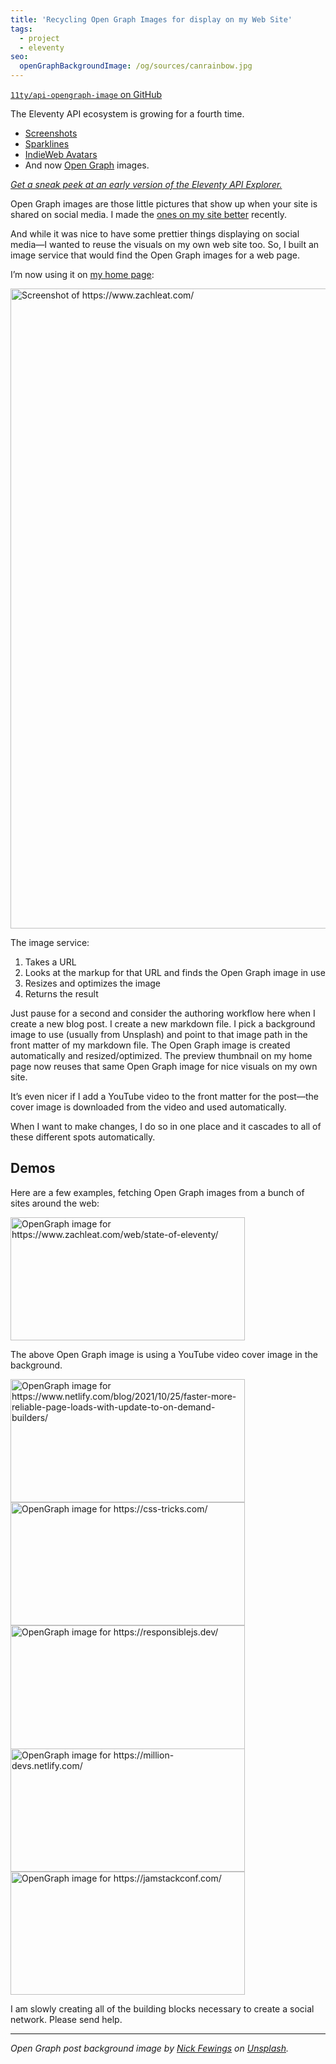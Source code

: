 ```yaml
---
title: 'Recycling Open Graph Images for display on my Web Site'
tags:
  - project
  - eleventy
seo:
  openGraphBackgroundImage: /og/sources/canrainbow.jpg
---
```

<div class="primarylink"><a href="https://github.com/11ty/api-opengraph-image"><code>11ty/api-opengraph-image</code> on GitHub</a></div>

The Eleventy API ecosystem is growing for a fourth time.

* [Screenshots](/web/screenshots/)
* [Sparklines](/web/sparklines/)
* [IndieWeb Avatars](/web/indieweb-avatar/)
* And now [Open Graph](https://ogp.me/) images.

_[Get a sneak peek at an early version of the Eleventy API Explorer.](https://api-explorer.11ty.dev/)_

Open Graph images are those little pictures that show up when your site is shared on social media. I made the [ones on my site better](/web/automatic-opengraph/) recently.

And while it was nice to have some prettier things displaying on social media—I wanted to reuse the visuals on my own web site too. So, I built an image service that would find the Open Graph images for a web page.

I’m now using it on [my home page](/):

<div class="livedemo">
  <img src="https://v1.screenshot.11ty.dev/https%3A%2F%2Fwww.zachleat.com%2F/large/"
    alt="Screenshot of https://www.zachleat.com/"
    width="1024"
    height="1024"
    decoding="async"
    loading="lazy">
</div>

The image service:

1. Takes a URL
1. Looks at the markup for that URL and finds the Open Graph image in use
1. Resizes and optimizes the image
1. Returns the result

Just pause for a second and consider the authoring workflow here when I create a new blog post. I create a new markdown file. I pick a background image to use (usually from Unsplash) and point to that image path in the front matter of my markdown file. The Open Graph image is created automatically and resized/optimized. The preview thumbnail on my home page now reuses that same Open Graph image for nice visuals on my own site.

It’s even nicer if I add a YouTube video to the front matter for the post—the cover image is downloaded from the video and used automatically.

When I want to make changes, I do so in one place and it cascades to all of these different spots automatically.

## Demos

Here are a few examples, fetching Open Graph images from a bunch of sites around the web:

<style>
@supports (object-fit: cover) {
  .demo-ogimage {
    max-height: 12.3125rem; /* 197px /16 */
    object-fit: cover;
  }
}
</style>

<div class="livedemo">
  <a href="https://www.zachleat.com/web/state-of-eleventy/">
    <picture>
      <source type="image/webp" srcset="https://v1.opengraph.11ty.dev/https%3A%2F%2Fwww.zachleat.com%2Fweb%2Fstate-of-eleventy%2F/small/webp/ 375w" sizes="100vw">
      <source type="image/jpeg" srcset="https://v1.opengraph.11ty.dev/https%3A%2F%2Fwww.zachleat.com%2Fweb%2Fstate-of-eleventy%2F/small/jpeg/ 375w" sizes="100vw">
      <img alt="OpenGraph image for https://www.zachleat.com/web/state-of-eleventy/" loading="lazy" decoding="async" src="https://v1.opengraph.11ty.dev/https%3A%2F%2Fwww.zachleat.com%2Fweb%2Fstate-of-eleventy%2F/small/jpeg/" width="375" height="197" class="demo-ogimage">
    </picture>
  </a>
</div>

The above Open Graph image is using a YouTube video cover image in the background.

<div class="livedemo">
  <a href="https://www.netlify.com/blog/2021/10/25/faster-more-reliable-page-loads-with-update-to-on-demand-builders/">
    <picture>
      <source type="image/webp" srcset="https://v1.opengraph.11ty.dev/https%3A%2F%2Fwww.netlify.com%2Fblog%2F2021%2F10%2F25%2Ffaster-more-reliable-page-loads-with-update-to-on-demand-builders%2F/small/webp/ 375w" sizes="100vw">
      <source type="image/jpeg" srcset="https://v1.opengraph.11ty.dev/https%3A%2F%2Fwww.netlify.com%2Fblog%2F2021%2F10%2F25%2Ffaster-more-reliable-page-loads-with-update-to-on-demand-builders%2F/small/jpeg/ 375w" sizes="100vw">
      <img alt="OpenGraph image for https://www.netlify.com/blog/2021/10/25/faster-more-reliable-page-loads-with-update-to-on-demand-builders/" loading="lazy" decoding="async" src="https://v1.opengraph.11ty.dev/https%3A%2F%2Fwww.netlify.com%2Fblog%2F2021%2F10%2F25%2Ffaster-more-reliable-page-loads-with-update-to-on-demand-builders%2F/small/jpeg/" width="375" height="197" class="demo-ogimage">
    </picture>
  </a>
</div>

<div class="livedemo">
  <a href="https://css-tricks.com/">
    <picture>
      <source type="image/webp" srcset="https://v1.opengraph.11ty.dev/https%3A%2F%2Fcss-tricks.com%2F/small/webp/ 375w" sizes="100vw">
      <source type="image/jpeg" srcset="https://v1.opengraph.11ty.dev/https%3A%2F%2Fcss-tricks.com%2F/small/jpeg/ 375w" sizes="100vw">
      <img alt="OpenGraph image for https://css-tricks.com/" loading="lazy" decoding="async" src="https://v1.opengraph.11ty.dev/https%3A%2F%2Fcss-tricks.com%2F/small/jpeg/" width="375" height="197" class="demo-ogimage">
    </picture>
  </a>
</div>

<div class="livedemo">
  <a href="https://responsiblejs.dev/">
    <picture>
      <source type="image/webp" srcset="https://v1.opengraph.11ty.dev/https%3A%2F%2Fresponsiblejs.dev%2F/small/webp/ 375w" sizes="100vw">
      <source type="image/jpeg" srcset="https://v1.opengraph.11ty.dev/https%3A%2F%2Fresponsiblejs.dev%2F/small/jpeg/ 375w" sizes="100vw">
      <img alt="OpenGraph image for https://responsiblejs.dev/" loading="lazy" decoding="async" src="https://v1.opengraph.11ty.dev/https%3A%2F%2Fresponsiblejs.dev%2F/small/jpeg/" width="375" height="375" class="demo-ogimage">
    </picture>
  </a>
</div>

<div class="livedemo">
  <a href="https://million-devs.netlify.com/">
    <picture>
      <source type="image/webp" srcset="https://v1.opengraph.11ty.dev/https%3A%2F%2Fmillion-devs.netlify.com%2F/small/webp/ 375w" sizes="100vw">
      <source type="image/jpeg" srcset="https://v1.opengraph.11ty.dev/https%3A%2F%2Fmillion-devs.netlify.com%2F/small/jpeg/ 375w" sizes="100vw">
      <img alt="OpenGraph image for https://million-devs.netlify.com/" loading="lazy" decoding="async" src="https://v1.opengraph.11ty.dev/https%3A%2F%2Fmillion-devs.netlify.com%2F/small/jpeg/" width="375" height="197" class="demo-ogimage">
    </picture>
  </a>
</div>

<div class="livedemo">
  <a href="https://jamstackconf.com/">
    <picture>
      <source type="image/webp" srcset="https://v1.opengraph.11ty.dev/https%3A%2F%2Fjamstackconf.com%2F/small/webp/ 375w" sizes="100vw">
      <source type="image/jpeg" srcset="https://v1.opengraph.11ty.dev/https%3A%2F%2Fjamstackconf.com%2F/small/jpeg/ 375w" sizes="100vw">
      <img alt="OpenGraph image for https://jamstackconf.com/" loading="lazy" decoding="async" src="https://v1.opengraph.11ty.dev/https%3A%2F%2Fjamstackconf.com%2F/small/jpeg/" width="375" height="197">
    </picture>
  </a>
</div>

I am slowly creating all of the building blocks necessary to create a social network. Please send help.


---
_Open Graph post background image by <a href="https://unsplash.com/@jannerboy62?utm_source=unsplash&utm_medium=referral&utm_content=creditCopyText">Nick Fewings</a> on <a href="https://unsplash.com/s/photos/recycle?utm_source=unsplash&utm_medium=referral&utm_content=creditCopyText">Unsplash</a>._
